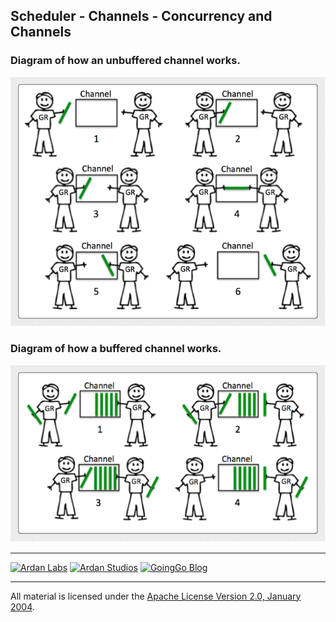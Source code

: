 ## Scheduler - Channels - Concurrency and Channels

### Diagram of how an unbuffered channel works.

![Ardan Labs](unbuffered.png)

### Diagram of how a buffered channel works.

![Ardan Labs](buffered.png)

___
[![Ardan Labs](../../../00-slides/images/ggt_logo.png)](http://www.ardanlabs.com)
[![Ardan Studios](../../../00-slides/images/ardan_logo.png)](http://www.ardanlabs.com)
[![GoingGo Blog](../../../00-slides/images/ggb_logo.png)](http://www.goinggo.net)
___
All material is licensed under the [Apache License Version 2.0, January 2004](http://www.apache.org/licenses/LICENSE-2.0).